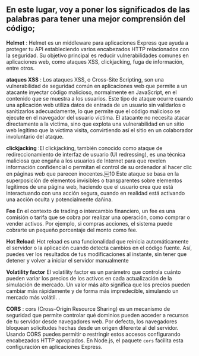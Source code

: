 ## En este lugar, voy a poner los significados de las palabras para tener una mejor comprensión del código;

**Helmet** : Helmet es un middleware para aplicaciones Express que ayuda a proteger tu API estableciendo varios encabezados HTTP relacionados con la seguridad. Su objetivo principal es reducir vulnerabilidades comunes en aplicaciones web, como ataques XSS, clickjacking, fuga de información, entre otros.

**ataques XSS** : Los ataques XSS, o Cross-Site Scripting, son una vulnerabilidad de seguridad común en aplicaciones web que permite a un atacante inyectar código malicioso, normalmente en JavaScript, en el contenido que se muestra a los usuarios.
 Este tipo de ataque ocurre cuando una aplicación web utiliza datos de entrada de un usuario sin validarlos o sanitizarlos adecuadamente, lo que permite que el código malicioso se ejecute en el navegador del usuario víctima.
 El atacante no necesita atacar directamente a la víctima, sino que explota una vulnerabilidad en un sitio web legítimo que la víctima visita, convirtiendo así el sitio en un colaborador involuntario del ataque.

 **clickjacking** :El clickjacking, también conocido como ataque de redireccionamiento de interfaz de usuario (UI redressing), es una técnica maliciosa que engaña a los usuarios de Internet para que revelen información confidencial o permitan el control de su ordenador al hacer clic en páginas web que parecen inocentes.￼10
 Este ataque se basa en la superposición de elementos invisibles o transparentes sobre elementos legítimos de una página web, haciendo que el usuario crea que está interactuando con una acción segura, cuando en realidad está activando una acción oculta y potencialmente dañina.


 **Fee** En el contexto de trading o intercambio financiero, un fee es una comisión o tarifa que se cobra por realizar una operación, como comprar o vender activos. Por ejemplo, si compras acciones, el sistema puede cobrarte un pequeño porcentaje del monto como fee.

**Hot Reload**: Hot reload es una funcionalidad que reinicia automáticamente el servidor o la aplicación cuando detecta cambios en el código fuente. Así, puedes ver los resultados de tus modificaciones al instante, sin tener que detener y volver a iniciar el servidor manualmente


**Volatility factor** El volatility factor es un parámetro que controla cuánto pueden variar los precios de los activos en cada actualización de la simulación de mercado. Un valor más alto significa que los precios pueden cambiar más rápidamente y de forma más impredecible, simulando un mercado más volátil. .

**CORS** : cors (Cross-Origin Resource Sharing) es un mecanismo de seguridad que permite controlar qué dominios pueden acceder a recursos de tu servidor desde navegadores web. Por defecto, los navegadores bloquean solicitudes hechas desde un origen diferente al del servidor. Usando CORS puedes permitir o restringir estos accesos configurando encabezados HTTP apropiados. En Node.js, el paquete `cors` facilita esta configuración en aplicaciones Express.
